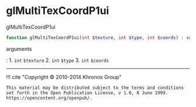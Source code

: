 # glMultiTexCoordP1ui
glMultiTexCoordP1ui

```php
function glMultiTexCoordP1ui(int $texture, int $type, int $coords) : void
```



arguments

:    1. `int` `$texture` 
    2. `int` `$type` 
    3. `int` `$coords` 



---
     

!!! cite "Copyright © 2010-2014 Khronos Group"

    This material may be distributed subject to the terms and conditions set forth in the Open Publication License, v 1.0, 8 June 1999. https://opencontent.org/openpub/.